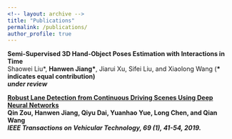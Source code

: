 ```yaml
---
<!-- layout: archive -->
title: "Publications"
permalink: /publications/
author_profile: true
---
```


<b>Semi-Supervised 3D Hand-Object Poses Estimation with Interactions in Time</b> <br>
Shaowei Liu*, <b>Hanwen Jiang*</b>, Jiarui Xu, Sifei Liu, and Xiaolong Wang (<b>*<b> indicates equal contribution) <br>
<i>under review</i>

<b>[Robust Lane Detection from Continuous Driving Scenes Using Deep Neural Networks](https://arxiv.org/pdf/1903.02193.pdf)</b> <br>
Qin Zou, <b>Hanwen Jiang</b>, Qiyu Dai, Yuanhao Yue, Long Chen, and Qian Wang<br>
<i>IEEE Transactions on Vehicular Technology, 69 (1), 41-54, 2019.</i>



